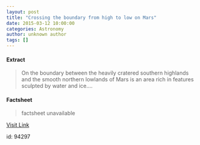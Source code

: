 ```yaml
---
layout: post
title: "Crossing the boundary from high to low on Mars"
date: 2015-03-12 10:00:00
categories: Astronomy
author: unknown author
tags: []
---
```



#### Extract
>On the boundary between the heavily cratered southern highlands and the smooth northern lowlands of Mars is an area rich in features sculpted by water and ice....

#### Factsheet
>factsheet unavailable

[Visit Link](http://www.esa.int/Our_Activities/Space_Science/Mars_Express/Crossing_the_boundary_from_high_to_low_on_Mars)

id:   94297


